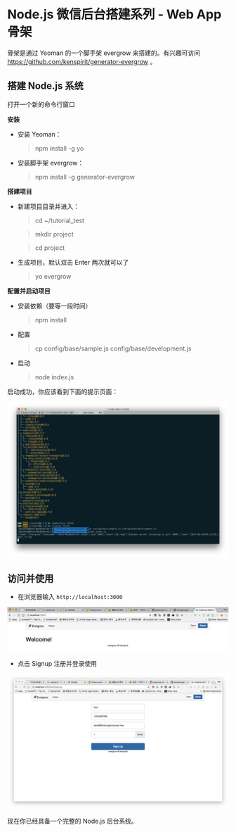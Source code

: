 # Node.js 微信后台搭建系列 - Web App 骨架

骨架是通过 Yeoman 的一个脚手架 evergrow 来搭建的。有兴趣可访问 https://github.com/kenspirit/generator-evergrow 。

## 搭建 Node.js 系统

打开一个新的命令行窗口

**安装**  

* 安装 Yeoman：  

  >npm install -g yo

* 安装脚手架 evergrow：  

  >npm install -g generator-evergrow

**搭建项目**

* 新建项目目录并进入：  

  >cd ~/tutorial_test

  >mkdir project

  >cd project

* 生成项目，默认双击 Enter 两次就可以了

  >yo evergrow

**配置并启动项目**

* 安装依赖（要等一段时间）

  >npm install

* 配置

  >cp config/base/sample.js config/base/development.js

* 启动

  >node index.js

启动成功，你应该看到下面的提示页面：  

![Evergrow Startup](./images/01-environment-evergrow-startup.png)

## 访问并使用

* 在浏览器输入 `http://localhost:3000`

![Evergrow Access](./images/01-environment-evergrow-access.png)

* 点击 Signup 注册并登录使用

![Evergrow Signup](./images/01-environment-evergrow-signup.png)

现在你已经具备一个完整的 Node.js 后台系统。
